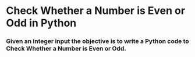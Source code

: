 # Check Whether a Number is Even or Odd in Python
### Given an integer input the objective is to write a Python code to Check Whether a Number is Even or Odd.
